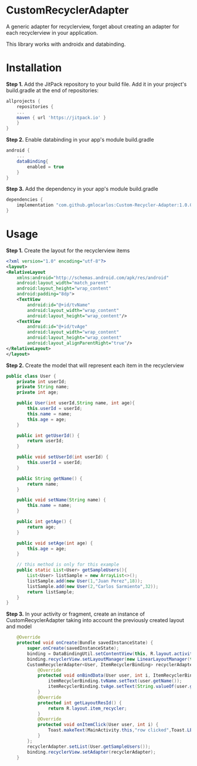 # CustomRecyclerAdapter
A generic adapter for recyclerview, forget about creating an adapter for each recyclerview in your application.

This library works with androidx and databinding.

# Installation
**Step 1.** Add the JitPack repository to your build file. Add it in your project's build.gradle at the end of repositories:
```gradle
allprojects {
    repositories {
	...
	maven { url 'https://jitpack.io' }
    }
}
```
**Step 2.** Enable databinding in your app's module build.gradle
```gradle
android {
	...
	dataBinding{
		enabled = true
	}
}
```
**Step 3.** Add the dependency in your app's module build.gradle
```gradle
dependencies {
    implementation "com.github.gmlocarlos:Custom-Recycler-Adapter:1.0.0"
}
```

# Usage
**Step 1.** Create the layout for the recyclerview items
```xml
<?xml version="1.0" encoding="utf-8"?>
<layout>
<RelativeLayout
    xmlns:android="http://schemas.android.com/apk/res/android"
    android:layout_width="match_parent"
    android:layout_height="wrap_content"
    android:padding="8dp">
    <TextView
        android:id="@+id/tvName"
        android:layout_width="wrap_content"
        android:layout_height="wrap_content"/>
    <TextView
        android:id="@+id/tvAge"
        android:layout_width="wrap_content"
        android:layout_height="wrap_content"
        android:layout_alignParentRight="true"/>
</RelativeLayout>
</layout>
```
**Step 2.** Create the model that will represent each item in the recyclerview
```java
public class User {
    private int userId;
    private String name;
    private int age;

    public User(int userId,String name, int age){
        this.userId = userId;
        this.name = name;
        this.age = age;
    }

    public int getUserId() {
        return userId;
    }

    public void setUserId(int userId) {
        this.userId = userId;
    }

    public String getName() {
        return name;
    }

    public void setName(String name) {
        this.name = name;
    }

    public int getAge() {
        return age;
    }

    public void setAge(int age) {
        this.age = age;
    }

    // this method is only for this example
    public static List<User> getSampleUsers(){
        List<User> listSample = new ArrayList<>();
        listSample.add(new User(1,"Juan Perez",18));
        listSample.add(new User(2,"Carlos Sarmiento",32));
        return listSample;
    }
}
```
**Step 3.** In your activity or fragment, create an instance of CustomRecyclerAdapter taking into account the previously created layout and model
```java
    @Override
    protected void onCreate(Bundle savedInstanceState) {
        super.onCreate(savedInstanceState);
        binding = DataBindingUtil.setContentView(this, R.layout.activity_main);
        binding.recyclerView.setLayoutManager(new LinearLayoutManager(this, RecyclerView.VERTICAL,false));
        CustomRecyclerAdapter<User, ItemRecyclerBinding> recyclerAdapter = new CustomRecyclerAdapter<User, ItemRecyclerBinding>() {
            @Override
            protected void onBindData(User user, int i, ItemRecyclerBinding itemRecyclerBinding) {
                itemRecyclerBinding.tvName.setText(user.getName());
                itemRecyclerBinding.tvAge.setText(String.valueOf(user.getAge()));
            }
            @Override
            protected int getLayoutResId() {
                return R.layout.item_recycler;
            }
            @Override
            protected void onItemClick(User user, int i) {
                Toast.makeText(MainActivity.this,"row clicked",Toast.LENGTH_LONG).show();
            }
        };
        recyclerAdapter.setList(User.getSampleUsers());
        binding.recyclerView.setAdapter(recyclerAdapter);
    }
```